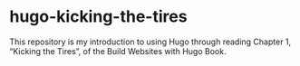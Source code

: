 # hugo-kicking-the-tires
This repository is my introduction to using Hugo through reading Chapter 1, “Kicking the Tires”, of the Build Websites with Hugo Book.